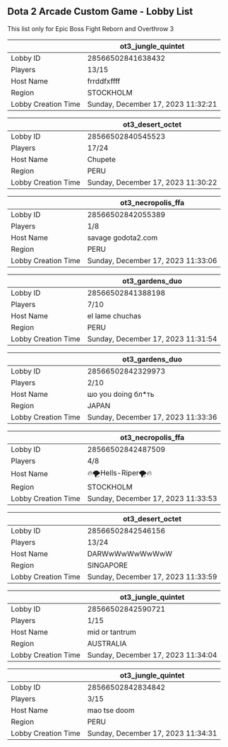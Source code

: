 ## Dota 2 Arcade Custom Game - Lobby List

This list only for Epic Boss Fight Reborn and Overthrow 3

|  | ot3_jungle_quintet |
| ------ | ------ |
| Lobby ID | 28566502841638432 |
| Players | 13/15 |
| Host Name | frrddfxffff |
| Region | STOCKHOLM |
| Lobby Creation Time | Sunday, December 17, 2023 11:32:21 |


|  | ot3_desert_octet |
| ------ | ------ |
| Lobby ID | 28566502840545523 |
| Players | 17/24 |
| Host Name | Chupete |
| Region | PERU |
| Lobby Creation Time | Sunday, December 17, 2023 11:30:22 |


|  | ot3_necropolis_ffa |
| ------ | ------ |
| Lobby ID | 28566502842055389 |
| Players | 1/8 |
| Host Name | savage godota2.com |
| Region | PERU |
| Lobby Creation Time | Sunday, December 17, 2023 11:33:06 |


|  | ot3_gardens_duo |
| ------ | ------ |
| Lobby ID | 28566502841388198 |
| Players | 7/10 |
| Host Name | el lame chuchas |
| Region | PERU |
| Lobby Creation Time | Sunday, December 17, 2023 11:31:54 |


|  | ot3_gardens_duo |
| ------ | ------ |
| Lobby ID | 28566502842329973 |
| Players | 2/10 |
| Host Name | шо you doing бл*ть |
| Region | JAPAN |
| Lobby Creation Time | Sunday, December 17, 2023 11:33:36 |


|  | ot3_necropolis_ffa |
| ------ | ------ |
| Lobby ID | 28566502842487509 |
| Players | 4/8 |
| Host Name | 🔥🌪Hells-Riper🌪🔥 |
| Region | STOCKHOLM |
| Lobby Creation Time | Sunday, December 17, 2023 11:33:53 |


|  | ot3_desert_octet |
| ------ | ------ |
| Lobby ID | 28566502842546156 |
| Players | 13/24 |
| Host Name | DARWwWwWwWwWwW |
| Region | SINGAPORE |
| Lobby Creation Time | Sunday, December 17, 2023 11:33:59 |


|  | ot3_jungle_quintet |
| ------ | ------ |
| Lobby ID | 28566502842590721 |
| Players | 1/15 |
| Host Name | mid or tantrum |
| Region | AUSTRALIA |
| Lobby Creation Time | Sunday, December 17, 2023 11:34:04 |


|  | ot3_jungle_quintet |
| ------ | ------ |
| Lobby ID | 28566502842834842 |
| Players | 3/15 |
| Host Name | mao tse doom |
| Region | PERU |
| Lobby Creation Time | Sunday, December 17, 2023 11:34:31 |


